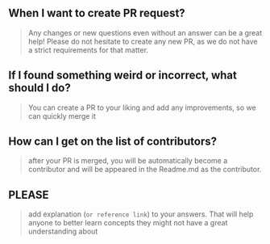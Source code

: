 ## When I want to create PR request?

> Any changes or new questions even without an answer can be a great help! Please do not hesitate to create any new PR, as we do not have a strict requirements for that matter.

## If I found something weird or incorrect, what should I do?

> You can create a PR to your liking and add any improvements, so we can quickly merge it

## How can I get on the list of contributors?

> after your PR is merged, you will be automatically become a contributor and will be appeared in the Readme.md as the contributor.

## PLEASE

>  add explanation (`or reference link`) to your answers. That will help anyone to better learn concepts they might not have a great understanding about